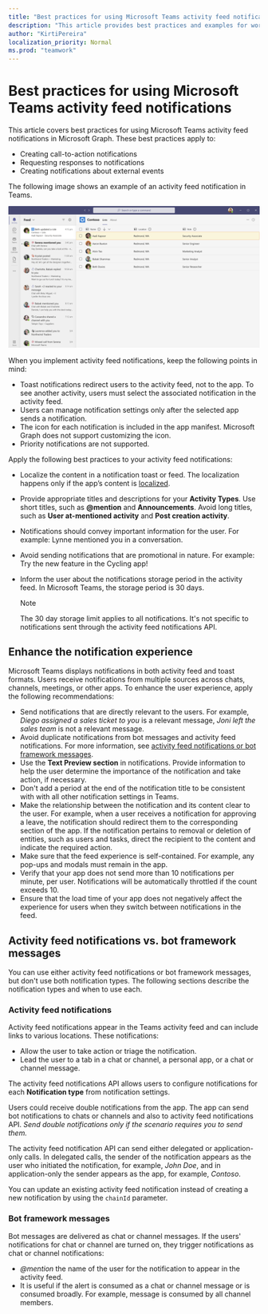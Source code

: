 ```yaml
---
title: "Best practices for using Microsoft Teams activity feed notifications"
description: "This article provides best practices and examples for working with activity feed notifications in Microsoft Graph."
author: "KirtiPereira"
localization_priority: Normal
ms.prod: "teamwork"
---
```


# Best practices for using Microsoft Teams activity feed notifications

This article covers best practices for using Microsoft Teams activity feed notifications in Microsoft Graph. These best practices apply to:
* Creating call-to-action notifications
* Requesting responses to notifications
* Creating notifications about external events

The following image shows an example of an activity feed notification in Teams.

![Screenshot of a Teams app showing the activity feed notification view.](./images/activity-feed-notification.png)

When you implement activity feed notifications, keep the following points in mind:
* Toast notifications redirect users to the activity feed, not to the app. To see another activity, users must select the associated notification in the activity feed.
* Users can manage notification settings only after the selected app sends a notification.
* The icon for each notification is included in the app manifest. Microsoft Graph does not support customizing the icon.
* Priority notifications are not supported.

Apply the following best practices to your activity feed notifications:

* Localize the content in a notification toast or feed. The localization happens only if the app’s content is [localized](/platform/concepts/build-and-test/apps-localization).
* Provide appropriate titles and descriptions for your **Activity Types**. Use short titles, such as **@mention** and **Announcements**. Avoid long titles, such as **User at-mentioned activity** and **Post creation activity**.
* Notifications should convey important information for the user. For example: Lynne mentioned you in a conversation.
* Avoid sending notifications that are promotional in nature. For example: Try the new feature in the Cycling app!
* Inform the user about the notifications storage period in the activity feed. In Microsoft Teams, the storage period is 30 days.

    > [!NOTE]
    > The 30 day storage limit applies to all notifications. It's not specific to notifications sent through the activity feed notifications API.

## Enhance the notification experience

Microsoft Teams displays notifications in both activity feed and toast formats. Users receive notifications from multiple sources across chats, channels, meetings, or other apps. To enhance the user experience, apply the following recommendations:

* Send notifications that are directly relevant to the users. For example, *Diego assigned a sales ticket to you* is a relevant message, *Joni left the sales team* is not a relevant message.
* Avoid duplicate notifications from bot messages and activity feed notifications. For more information, see [activity feed notifications or bot framework messages](#activity-feed-notifications-or-bot-framework-messages).
* Use the **Text Preview section** in notifications. Provide information to help the user determine the importance of the notification and take action, if necessary.
* Don't add a period at the end of the notification title to be consistent with with all other notification settings in Teams.
* Make the relationship between the notification and its content clear to the user. For example, when a user receives a notification for approving a leave, the notification should redirect them to the corresponding section of the app. If the notification pertains to removal or deletion of entities, such as users and tasks, direct the recipient to the content and indicate the required action.
* Make sure that the feed experience is self-contained. For example, any pop-ups and modals must remain in the app.
* Verify that your app does not send more than 10 notifications per minute, per user. Notifications will be automatically throttled if the count exceeds 10.
* Ensure that the load time of your app does not negatively affect the experience for users when they switch between notifications in the feed.

## Activity feed notifications vs. bot framework messages

You can use either activity feed notifications or bot framework messages, but don't use both notification types. The following sections describe the notification types and when to use each. 

### Activity feed notifications

Activity feed notifications appear in the Teams activity feed and can include links to various locations. These notifications: 
* Allow the user to take action or triage the notification.
* Lead the user to a tab in a chat or channel, a personal app, or a chat or channel message. 

The activity feed notifications API allows users to configure notifications for each **Notification type** from notification settings.

Users could receive double notifications from the app. The app can send bot notifications to chats or channels and also to activity feed notifications API. *Send double notifications only if the scenario requires you to send them.* 

The activity feed notification API can send either delegated or application-only calls. In delegated calls, the sender of the notification appears as the user who initiated the notification, for example, *John Doe*, and in application-only the sender appears as the app, for example, *Contoso*. 

You can update an existing activity feed notification instead of creating a new notification by using the `chainId` parameter.

### Bot framework messages

Bot messages are delivered as chat or channel messages. If the users' notifications for chat or channel are turned on, they trigger notifications as chat or channel notifications:

* *@mention* the name of the user for the notification to appear in the activity feed.
* It is useful if the alert is consumed as a chat or channel message or is consumed broadly. For example, message is consumed by all channel members.
